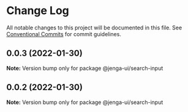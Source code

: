 # Change Log

All notable changes to this project will be documented in this file.
See [Conventional Commits](https://conventionalcommits.org) for commit guidelines.

## 0.0.3 (2022-01-30)

**Note:** Version bump only for package @jenga-ui/search-input

## 0.0.2 (2022-01-30)

**Note:** Version bump only for package @jenga-ui/search-input
